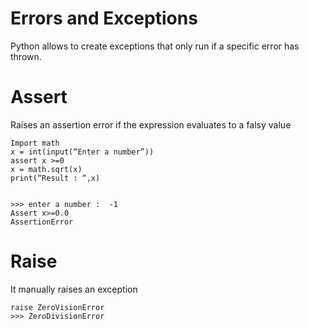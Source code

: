 # Errors and Exceptions

Python allows to create exceptions that only run if a specific error has thrown.

# Assert 
Raises an assertion error if the expression evaluates to a falsy value
```
Import math
x = int(input(“Enter a number”))
assert x >=0
x = math.sqrt(x)
print(“Result : “,x)


>>> enter a number :  -1
Assert x>=0.0 
AssertionError
```

# Raise
It manually raises an exception

```
raise ZeroVisionError
>>> ZeroDivisionError
```

